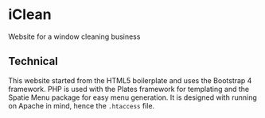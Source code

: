 # iClean
Website for a window cleaning business

## Technical 
This website started from the HTML5 boilerplate and uses the Bootstrap 4 framework. PHP is used with the Plates framework for templating and the Spatie Menu package for easy menu generation.
It is designed with running on Apache in mind, hence the `.htaccess` file.